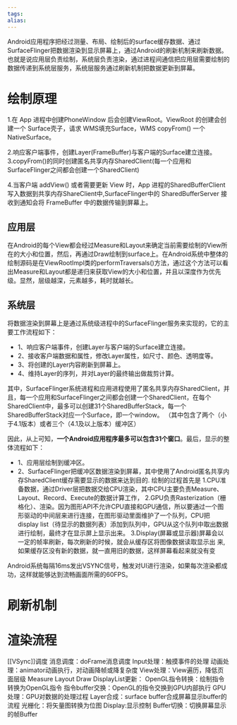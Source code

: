 ```yaml
---
tags: 
alias:
---
```

Android应用程序把经过测量、布局、绘制后的surface缓存数据、通过SurfaceFlinger把数据渲染到显示屏幕上，通过Android的刷新机制来刷新数据。
也就是说应用层负责绘制，系统层负责渲染，通过进程间通信把应用层需要绘制的数据传递到系统层服务，系统层服务通过刷新机制把数据更新到屏幕。

# 绘制原理
1.在 App 进程中创建PhoneWindow 后会创建ViewRoot。ViewRoot 的创建会创建一个 Surface壳子，请求 WMS填充Surface，WMS copyFrom() 一个 NativeSurface。

2.响应客户端事件，创建Layer(FrameBuffer)与客户端的Surface建立连接。 
3.copyFrom()的同时创建匿名共享内存SharedClient(每一个应用和SurfaceFlinger之间都会创建一个SharedClient)  

4.当客户端 addView() 或者需要更新 View 时，App 进程的SharedBufferClient 写入数据到共享内存ShareClient中,SurfaceFlinger中的 SharedBufferServer 接收到通知会将 FrameBuffer 中的数据传输到屏幕上。
## 应用层
在Android的每个View都会经过Measure和Layout来确定当前需要绘制的View所在的大小和位置，然后，再通过Draw绘制到surface上。在Android系统中整体的绘制源码是在ViewRootImpl类的performTraversals()方法，通过这个方法可以看出Measure和Layout都是递归来获取View的大小和位置，并且以深度作为优先级。显然，层级越深，元素越多，耗时就越长。

## 系统层
将数据渲染到屏幕上是通过系统级进程中的SurfaceFlinger服务来实现的，它的主要工作流程如下：

-   1、响应客户端事件，创建Layer与客户端的Surface建立连接。
-   2、接收客户端数据和属性，修改Layer属性，如尺寸、颜色、透明度等。
-   3、将创建的Layer内容刷新到屏幕上。
-   4、维持Layer的序列，并对Layer的最终输出做裁剪计算。

其中，SurfaceFlinger系统进程和应用进程使用了匿名共享内存SharedClient，并且，每一个应用和SurfaceFlinger之间都会创建一个SharedClient，在每个SharedClient中，最多可以创建31个SharedBufferStack，每一个SharedBufferStack对应一个Surface，即一个window。
（其中包含了两个（小于4.1版本）或者三个（4.1及以上版本）缓冲区）

因此，从上可知，**一个Android应用程序最多可以包含31个窗口**。最后，显示的整体流程如下：

-   1、应用层绘制到缓冲区。
-   2、SurfaceFlinger把缓冲区数据渲染到屏幕，其中使用了Android匿名共享内存SharedClient缓存需要显示的数据来达到目的.
绘制的过程首先是 
1.CPU准备数据，通过Driver层把数据交给CPU渲染，其中CPU主要负责Measure、Layout、Record、Execute的数据计算工作，
2.GPU负责Rasterization（栅格化）、渲染。因为图形API不允许CPU直接和GPU通信，所以要通过一个图形驱动的中间层来进行连接，在图形驱动里面维护了一个队列，CPU把display list（待显示的数据列表）添加到队列中，GPU从这个队列中取出数据进行绘制，最终才在显示屏上显示出来。
3.Display(屏幕或显示器)屏幕会以一定的帧率刷新，每次刷新的时候，就会从缓存区将图像数据读取显示出 来,如果缓存区没有新的数据，就一直用旧的数据，这样屏幕看起来就没有变

Android系统每隔16ms发出VSYNC信号，触发对UI进行渲染，如果每次渲染都成功，这样就能够达到流畅画面所需的60FPS。
# 刷新机制




# 渲染流程
[[VSync]]调度
消息调度：doFrame消息调度
Input处理：触摸事件的处理
动画处理：animator动画执行，对动画降帧或降复杂度
View处理：View遍历，降低页面层级
Measure
Layout
Draw
DisplayList更新：
OpenGL指令转换：绘制指令转换为OpenGL指令
指令buffer交换：OpenGL的指令交换到GPU内部执行
GPU处理：GPU对数据的处理过程
Layer合成：surface buffer合成屏幕显示buffer的流程
光栅化：将矢量图转换为位图
Display:显示控制
Buffer切换：切换屏幕显示的帧Buffer




